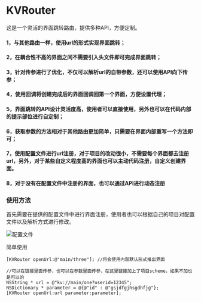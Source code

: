 # KVRouter
这是一个灵活的界面跳转路由，提供多种API，方便定制。

#### 1，与其他路由一样，使用url的形式实现界面跳转；
#### 2，在耦合性不高的界面之间不需要引入头文件即可完成界面跳转；
#### 3，针对传参进行了优化，不仅可以解析url的自带参数，还可以使用API向下传参；
#### 4，使用回调将创建完成后的界面回调回第一个界面，方便设置代理；
#### 5，界面跳转的API设计灵活度高，使用者可以直接使用，另外也可以在代码内部的提示部位进行自定制；
#### 6，获取参数的方法相对于其他路由更加简单，只需要在界面内部重写一个方法即可；
#### 7，使用配置文件进行url注册，对于项目的改动很小，不需要每个界面都去注册url，另外，对于某些自定义程度高的界面也可以主动代码注册，自定义创建界面。
#### 8，对于没有在配置文件中注册的界面，也可以通过API进行动态注册

### 使用方法
首先需要在提供的配置文件中进行界面注册，使用者也可以根据自己的项目对配置文件以及解析方式进行修改。


![配置文件](https://raw.githubusercontent.com/kevin930119/KVRouter/master/peizhiwenjian.png)

简单使用
```
[KVRouter openUrl:@"main/three"]; //将会使用内部默认形式推出界面
```
```
//可以在链接里面传参，也可以在参数里面传参，在这里链接加上了项目scheme，如果不加也是可以的
NSString * url = @"kv://main/one?userid=12345";
NSDictionary * parameter = @{@"id" : @"gsjdfgjhsgdhfjg"};
[KVRouter openUrl:url parameter:parameter];
```
